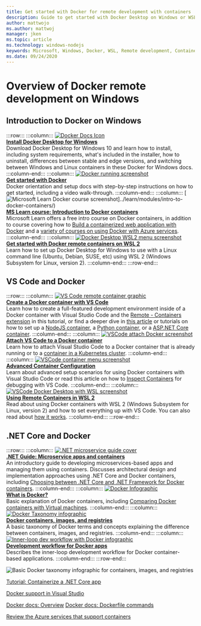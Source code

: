 ```yaml
---
title: Get started with Docker for remote development with containers
description: Guide to get started with Docker Desktop on Windows or WSL.
author: mattwojo 
ms.author: mattwoj 
manager: jken
ms.topic: article
ms.technology: windows-nodejs
keywords: Microsoft, Windows, Docker, WSL, Remote development, Containers, Docker Desktop, Windows vs WSL
ms.date: 09/24/2020
---
```


# Overview of Docker remote development on Windows



## Introduction to Docker on Windows

:::row:::
    :::column:::
       [![Docker Docs Icon](../../images/docker-docs-icon.png)](https://docs.docker.com/docker-for-windows/install/)<br>
        **[Install Docker Desktop for Windows](https://docs.docker.com/docker-for-windows/install/)**<br>
        Download Docker Desktop for Windows 10 and learn how to install, including system requirements, what's included in the installer, how to uninstall, differences between stable and edge versions, and  switching between Windows and Linux containers in these Docker for Windows docs.
    :::column-end:::
    :::column:::
       [![Docker running screenshot](../../images/docker-running-screenshot.png)](https://docs.docker.com/get-started/)<br>
        **[Get started with Docker](https://docs.docker.com/get-started/)**<br>
        Docker orientation and setup docs with step-by-step instructions on how to get started, including a video walk-through.
    :::column-end:::
    :::column:::
       [![Microsoft Learn Docker course screenshot](../../images/docker-learn-course.png)]../learn/modules/intro-to-docker-containers/)<br>
        **[MS Learn course: Introduction to Docker containers](/learn/modules/intro-to-docker-containers/)**<br>
        Microsoft Learn offers a free intro course on Docker containers, in addition to course covering how to [Build a containerized web application with Docker](/learn/modules/intro-to-containers/) and a [variety of courses on using Docker with Azure services](/learn/browse/?terms=docker).
    :::column-end:::
    :::column:::
       [![Docker Desktop WSL2 menu screenshot](../../images/docker-wsl2.png)]((/wsl/tutorials/wsl-containers))<br>
        **[Get started with Docker remote containers on WSL 2](/windows/wsl/tutorials/wsl-containers)**<br>
        Learn how to set up Docker Desktop for Windows to use with a Linux command line (Ubuntu, Debian, SUSE, etc) using WSL 2 (Windows Subsystem for Linux, version 2).
    :::column-end:::
:::row-end:::

## VS Code and Docker

:::row:::
    :::column:::
       [![VS Code remote container graphic](../../images/vscode-remote-containers.png)](https://code.visualstudio.com/docs/remote/create-dev-container)<br>
        **[Create a Docker container with VS Code](https://code.visualstudio.com/docs/remote/containers-tutorial)**<br>
        Learn how to create a full-featured development environment inside of a Docker container with Visual Studio Code and the [Remote - Containers extension](https://marketplace.visualstudio.com/items?itemName=ms-vscode-remote.remote-containers) in this tutorial, or find a deeper dive in [this article](https://code.visualstudio.com/docs/remote/create-dev-container) or tutorials on how to set up a [NodeJS container](https://code.visualstudio.com/docs/containers/quickstart-node), a [Python container](https://code.visualstudio.com/docs/containers/quickstart-python), or a [ASP.NET Core container](https://code.visualstudio.com/docs/containers/quickstart-aspnet-core).
    :::column-end:::
    :::column:::
       [![VSCode attach Docker screenshot](../../images/vscode-attach-docker.png)](https://code.visualstudio.com/docs/remote/attach-container)<br>
        **[Attach VS Code to a Docker container](https://code.visualstudio.com/docs/remote/attach-container)**<br>
        Learn how to attach Visual Studio Code to a Docker container that is already running or to a [container in a Kubernetes cluster](https://code.visualstudio.com/docs/remote/attach-container#_attach-to-a-container-in-a-kubernetes-cluster).
    :::column-end:::
    :::column:::
       [![VSCode container menu screenshot](../../images/vscode-advanced-docker.png)](https://code.visualstudio.com/docs/remote/containers-advanced)<br>
        **[Advanced Container Configuration](https://code.visualstudio.com/docs/remote/containers-advanced)**<br>
        Learn about advanced setup scenarios for using Docker containers with Visual Studio Code or read this article on how to [Inspect Containers](https://code.visualstudio.com/blogs/2019/10/31/inspecting-containers) for debugging with VS Code.
    :::column-end:::
    :::column:::
       [![VSCode Docker Desktop with WSL screenshot](../../images/vscode-docker-wsl.png)](https://code.visualstudio.com/blogs/2020/07/01/containers-wsl)<br>
        **[Using Remote Containers in WSL 2](https://code.visualstudio.com/blogs/2020/07/01/containers-wsl)**<br>
        Read about using Docker containers with WSL 2 (Windows Subsystem for Linux, version 2) and how to set everything up with VS Code. You can also read about [how it works](https://code.visualstudio.com/blogs/2020/03/02/docker-in-wsl2#_how-it-works).
    :::column-end:::
:::row-end:::

## .NET Core and Docker

:::row:::
    :::column:::
       [![.NET microservice guide cover](../../images/dotnet-microservice-guide.png)](../dotnet/architecture/microservices/)<br>
        **[.NET Guide: Microservice apps and containers](../dotnet/architecture/microservices/)**<br>
        An introductory guide to developing microservices-based apps and managing them using containers. Discusses architectural design and implementation approaches using .NET Core and Docker containers, including [Choosing between .NET Core and .NET Framework for Docker containers](../dotnet/architecture/microservices/net-core-net-framework-containers/).
    :::column-end:::
    :::column:::
       [![Docker Infographic](../../images/dotnet-docker-infographic.png)](../dotnet/architecture/microservices/container-docker-introduction/docker-defined)<br>
        **[What is Docker?](../python/index.yml)**<br>
        Basic explanation of Docker containers, including [Comparing Docker containers with Virtual machines](../dotnet/architecture/microservices/container-docker-introduction/docker-defined#comparing-docker-containers-with-virtual-machines).
    :::column-end:::
    :::column:::
       [![Docker Taxonomy infographic](../../images/taxonomy-of-docker-terms-and-concepts.png)](../dotnet/architecture/microservices/container-docker-introduction/docker-containers-images-registries)<br>
        **[Docker containers, images, and registries](../dotnet/architecture/microservices/container-docker-introduction/docker-containers-images-registries)**<br>
        A basic taxonomy of Docker terms and concepts explaining the difference between containers, images, and registries.
    :::column-end:::
    :::column:::
       [![Inner-loop dev workflow with Docker infographic](../../images/dotnet-docker-workflow.png)](../dotnet/architecture/microservices/docker-application-development-process/docker-app-development-workflow)<br>
        **[Development workflow for Docker apps](../dotnet/architecture/microservices/docker-application-development-process/docker-app-development-workflow)**<br>
        Describes the inner-loop development workflow for Docker container-based applications.
    :::column-end:::
:::row-end:::

![Basic Docker taxonomy infographic for containers, images, and registries](./images/taxonomy-of-docker-terms-and-concepts.png)

[Tutorial: Containerize a .NET Core app](https://docs.microsoft.com/dotnet/core/docker/build-container?tabs=windows)

[Docker support in Visual Studio](https://docs.microsoft.com/visualstudio/containers/overview#docker-support-in-visual-studio-1)

[Docker docs: Overview](https://docs.docker.com/engine/docker-overview/)
[Docker docs: Dockerfile commands](https://docs.docker.com/engine/reference/builder/)

[Review the Azure services that support containers](https://azure.microsoft.com/overview/containers/)